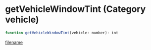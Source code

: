 # getVehicleWindowTint (Category vehicle)

```js
function getVehicleWindowTint(vehicle: number): int
```

[filename](getVehicleWindowTint_m.md ':include')